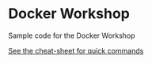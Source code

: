 # Docker Workshop

Sample code for the Docker Workshop

[See the cheat-sheet for quick commands](cheat-sheet.md)
